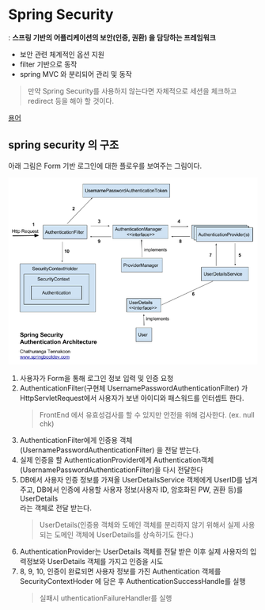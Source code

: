# Spring Security
: **스프링 기반의 어플리케이션의 보안(인증, 권환) 을 담당하는 프레임워크**
- 보안 관련 체계적인 옵션 지원
- filter 기반으로 동작
- spring MVC 와 분리되어 관리 및 동작
> 만약 Spring Security를 사용하지 않는다면 자체적으로 세션을 체크하고 redirect 등을 해야 할 것이다.

[용어](/ETC/dev-terminology.md#String-cecurity)
## spring security 의 구조
아래 그림은 Form 기반 로그인에 대한 플로우를 보여주는 그림이다.
<p align=center><img width=600 src=./img/spring-security-architecture.png>  <p>

1. 사용자가 Form을 통해 로그인 정보 입력 및 인증 요청
2. AuthenticationFilter(구현체 UsernamePasswordAuthenticationFilter) 가  
    HttpServletRequest에서 사용자가 보낸 아이디와 패스워드를 인터셉트 한다.
    >FrontEnd 에서 유효성검사를 할 수 있지만 안전을 위해 검사한다. (ex. null chk)
3. AuthenticationFilter에게 인증용 객체(UsernamePasswordAuthenticationFilter) 을 전달 받는다.
4. 실제 인증을 할 AuthenticationProvider에게 Authentication객체 (UsernamePasswordAuthenticationFilter)을 다시 전달한다
5. DB에서 사용자 인증 정보를 가져올 UserDetailsService 객체에게 UserID를 넘겨주고, DB에서 인증에 사용할 사용자 정보(사용자 ID, 암호화된 PW, 권환 등)를 UserDetails  
라는 객체로 전달 받는다.
    >UserDetails(인증용 객체와 도메인 객체를 분리하지 않기 위해서 실제 사용되는 도메인 객체에 UserDetails를 상속하기도 한다.)
6. AuthenticationProvider는 UserDetails 객체를 전달 받은 이후 실제 사용자의 입력정보와 UserDetails 객체를 가지고 인증을 시도
7. 8, 9, 10, 인증이 완료되면 사용자 정보를 가진 Authentication 객체를 SecurityContextHoder 에 담은 후 AuthenticationSuccessHandle를 실행
    > 실패시 uthenticationFailureHandler를 실행

